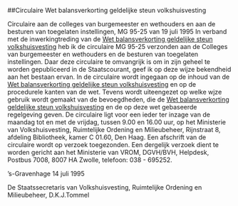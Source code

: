 <meta http-equiv='Content-Type' content='text/html; charset=utf-8' />

##Circulaire Wet balansverkorting geldelijke steun volkshuisvesting

Circulaire aan de colleges van burgemeester en wethouders en aan de besturen van toegelaten instellingen, MG 95-25 van 19 juli 1995     In verband met de inwerkingtreding van de [Wet balansverkorting geldelijke steun volkshuisvesting](../../../../../../../../wet/wet/balansverkorting/geldelijke/steun/volkshuisvesting/BWBR0007419/README.md) heb ik de circulaire MG 95-25 verzonden aan de Colleges van burgemeester en wethouders en de besturen van toegelaten instellingen. Daar deze circulaire te omvangrijk is om in zijn geheel te worden gepubliceerd in de Staatscourant, geef ik op deze wijze bekendheid aan het bestaan ervan. In de circulaire wordt ingegaan op de inhoud van de [Wet balansverkorting geldelijke steun volkshuisvesting](../../../../../../../../wet/wet/balansverkorting/geldelijke/steun/volkshuisvesting/BWBR0007419/README.md) en op de procedurele kanten van de wet. Tevens wordt uiteengezet op welke wjze gebruik wordt gemaakt van de bevoegdheden, die de [Wet balansverkorting geldelijke steun volkshuisvesting](../../../../../../../../wet/wet/balansverkorting/geldelijke/steun/volkshuisvesting/BWBR0007419/README.md) en de op deze wet gebaseerde regelgeving geven. De circulaire ligt voor een ieder ter inzage van de maandag tot en met de vrijdag, tussen 9.00 en 16.00 uur, op het Ministerie van Volkshuisvesting, Ruimtelijke Ordening en Milieubeheer, Rijnstraat 8, afdeling Bibliotheek, kamer C 01.60, Den Haag. Een afschrift van de circulaire wordt op verzoek toegezonden. Een dergelijk verzoek dient te worden gericht aan het Ministerie van VROM, DGVH/BVH, Helpdesk, Postbus 7008, 8007 HA Zwolle, telefoon: 038 - 695252.     

’s-Gravenhage 
14 juli 1995    

De 
Staatssecretaris van Volkshuisvesting, Ruimtelijke Ordening en Milieubeheer, 
D.K.J.Tommel    
